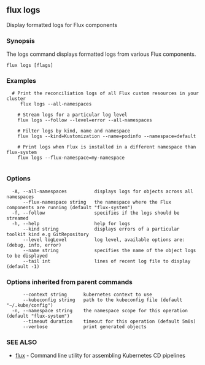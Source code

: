 ## flux logs

Display formatted logs for Flux components

### Synopsis

The logs command displays formatted logs from various Flux components.

```
flux logs [flags]
```

### Examples

```
  # Print the reconciliation logs of all Flux custom resources in your cluster
	 flux logs --all-namespaces

	# Stream logs for a particular log level
	flux logs --follow --level=error --all-namespaces

	# Filter logs by kind, name and namespace
	flux logs --kind=Kustomization --name=podinfo --namespace=default

	# Print logs when Flux is installed in a different namespace than flux-system
	flux logs --flux-namespace=my-namespace
    
```

### Options

```
  -A, --all-namespaces          displays logs for objects across all namespaces
      --flux-namespace string   the namespace where the Flux components are running (default "flux-system")
  -f, --follow                  specifies if the logs should be streamed
  -h, --help                    help for logs
      --kind string             displays errors of a particular toolkit kind e.g GitRepository
      --level logLevel          log level, available options are: (debug, info, error)
      --name string             specifies the name of the object logs to be displayed
      --tail int                lines of recent log file to display (default -1)
```

### Options inherited from parent commands

```
      --context string      kubernetes context to use
      --kubeconfig string   path to the kubeconfig file (default "~/.kube/config")
  -n, --namespace string    the namespace scope for this operation (default "flux-system")
      --timeout duration    timeout for this operation (default 5m0s)
      --verbose             print generated objects
```

### SEE ALSO

* [flux](flux.md)	 - Command line utility for assembling Kubernetes CD pipelines

